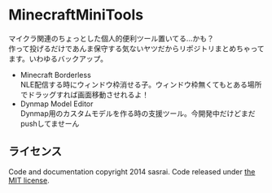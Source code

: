 MinecraftMiniTools
==================

マイクラ関連のちょっとした個人的便利ツール置いてる…かも？  
作って投げるだけであんま保守する気ないヤツだからリポジトリまとめちゃってます。いわゆるバックアップ。

- Minecraft Borderless  
NLE配信する時にウィンドウ枠消せる子。ウィンドウ枠無くてもとある場所でドラッグすれば画面移動させれるよ！
- Dynmap Model Editor  
Dynmap用のカスタムモデルを作る時の支援ツール。今開発中だけどまだpushしてませーん

ライセンス
----------
Code and documentation copyright 2014 sasrai. Code released under [the MIT license](LICENSE). 
